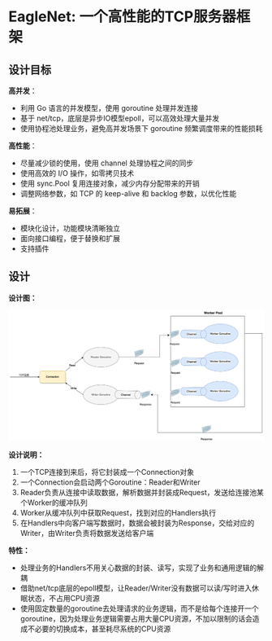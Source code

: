 # EagleNet: 一个高性能的TCP服务器框架

## 设计目标

**高并发**：

- 利用 Go 语言的并发模型，使用 goroutine 处理并发连接
- 基于 net/tcp，底层是异步IO模型epoll，可以高效处理大量并发
- 使用协程池处理业务，避免高并发场景下 goroutine 频繁调度带来的性能损耗

  

**高性能**：

- 尽量减少锁的使用，使用 channel 处理协程之间的同步
- 使用高效的 I/O 操作，如零拷贝技术
- 使用 sync.Pool 复用连接对象，减少内存分配带来的开销
- 调整网络参数，如 TCP 的 keep-alive 和 backlog 参数，以优化性能



**易拓展**：

- 模块化设计，功能模块清晰独立
- 面向接口编程，便于替换和扩展
- 支持插件



## 设计

**设计图：**

![EagleNet](./README.assets/EagleNet.svg)



**设计说明：**

1. 一个TCP连接到来后，将它封装成一个Connection对象
2. 一个Connection会启动两个Goroutine：Reader和Writer
3. Reader负责从连接中读取数据，解析数据并封装成Request，发送给连接池某个Worker的缓冲队列
4. Worker从缓冲队列中获取Request，找到对应的Handlers执行
5. 在Handlers中向客户端写数据时，数据会被封装为Response，交给对应的Writer，由Writer负责将数据发送给客户端



**特性：**

- 处理业务的Handlers不用关心数据的封装、读写，实现了业务和通用逻辑的解耦
- 借助net/tcp底层的epoll模型，让Reader/Writer没有数据可以读/写时进入休眠状态，不占用CPU资源
- 使用固定数量的goroutine去处理请求的业务逻辑，而不是给每个连接开一个goroutine，因为处理业务逻辑需要占用大量CPU资源，不加以限制的话会造成不必要的切换成本，甚至耗尽系统的CPU资源
